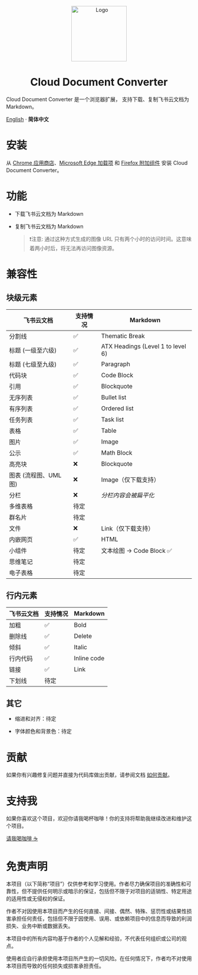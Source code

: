 <p align="center">
  <p align="center">
   <img width="150" height="150" src="apps/chrome-extension/design/logo.svg" alt="Logo">
  </p>
	<h1 align="center"><b>Cloud Document Converter</b></h1>
</p>

Cloud Document Converter 是一个浏览器扩展， 支持下载、复制飞书云文档为 Markdown。

[English](./README.md) · **简体中文**

# 安装

从 [Chrome 应用商店](https://chromewebstore.google.com/detail/cloud-document-converter/ehkomhhcinhikfddnmklbloahaakploh)、[Microsoft Edge 加载项](https://microsoftedge.microsoft.com/addons/detail/pcjebkebnehplnpkpnhipagefaffiopp) 和 [Firefox 附加组件](https://addons.mozilla.org/addon/cloud-document-converter) 安装 Cloud Document Converter。

# 功能

- 下载飞书云文档为 Markdown

- 复制飞书云文档为 Markdown

  > ❗注意: 通过这种方式生成的图像 URL 只有两个小时的访问时间。这意味着两小时后，将无法再访问图像资源。

# 兼容性

## 块级元素

| **飞书云文档**        | **支持情况** | **Markdown**                      |
| --------------------- | ------------ | --------------------------------- |
| 分割线                | ✅            | Thematic Break                    |
| 标题 (一级至六级)     | ✅            | ATX Headings (Level 1 to level 6) |
| 标题 (七级至九级)     | ✅            | Paragraph                         |
| 代码块                | ✅            | Code Block                        |
| 引用                  | ✅            | Blockquote                        |
| 无序列表              | ✅            | Bullet list                       |
| 有序列表              | ✅            | Ordered list                      |
| 任务列表              | ✅            | Task list                         |
| 表格                  | ✅            | Table                             |
| 图片                  | ✅            | Image                             |
| 公示                  | ✅            | Math Block                        |
| 高亮块                | ❌            | Blockquote                        |
| 图表 (流程图、UML 图) | ❌            | Image（仅下载支持）               |
| 分栏                  | ❌            | _分栏内容会被扁平化_              |
| 多维表格              | 待定         |                                   |
| 群名片                | 待定         |                                   |
| 文件                  | ❌            | Link（仅下载支持）                |
| 内嵌网页              | ✅            | HTML                              |
| 小组件                | 待定         | 文本绘图 -> Code Block ✅          |
| 思维笔记              | 待定         |                                   |
| 电子表格              | 待定         |                                   |

## 行内元素

| **飞书云文档** | **支持情况** | **Markdown** |
| -------------- | ------------ | ------------ |
| 加粗           | ✅            | Bold         |
| 删除线         | ✅            | Delete       |
| 倾斜           | ✅            | Italic       |
| 行内代码       | ✅            | Inline code  |
| 链接           | ✅            | Link         |
| 下划线         | 待定         |              |

## 其它

- 缩进和对齐：待定

- 字体颜色和背景色：待定

# 贡献

如果你有兴趣修复问题并直接为代码库做出贡献，请参阅文档 [如何贡献](./contributing.md)。

# 支持我

如果你喜欢这个项目，欢迎你请我喝杯咖啡！你的支持将帮助我继续改进和维护这个项目。

[请我喝咖啡 ☕](https://lujunji.vercel.app/about)

# 免责声明

本项目（以下简称“项目”）仅供参考和学习使用。作者尽力确保项目的准确性和可靠性，但不提供任何明示或暗示的保证，包括但不限于对项目的适销性、特定用途的适用性或无侵权的保证。

作者不对因使用本项目而产生的任何直接、间接、偶然、特殊、惩罚性或结果性损害承担任何责任，包括但不限于因使用、误用、或依赖项目中的信息而导致的利润损失、业务中断或数据丢失。

本项目中的所有内容均基于作者的个人见解和经验，不代表任何组织或公司的观点。

使用者应自行承担使用本项目所产生的一切风险。在任何情况下，作者均不对使用本项目而导致的任何损失或损害承担责任。
